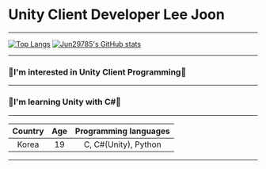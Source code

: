 
# Unity Client Developer   **Lee Joon** 

___
[![Top Langs](https://github-readme-stats.vercel.app/api/top-langs/?username=Jun29785)](https://github.com/Jun29785)
[![Jun29785's GitHub stats](https://github-readme-stats.vercel.app/api?username=Jun29785&theme=chartreuse-jolly&show_icons=true)](https://github.com/Jun29785)
___
<h3 id="-unity-i-m-interested-in-gameprograming-and-server-">🧡I&#39;m interested in Unity Client Programming🧡</h3>

___

<h3 id="-i-learned-deep-learning-and-machine-learning-with-python-tensorflow-">💙I'm learning Unity with C#💙</h3>

___
|Country|Age|Programming languages|
|:--:|:--:|:--:|
|Korea|19|C, C#(Unity), Python|

___
